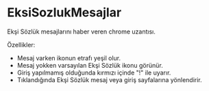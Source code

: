 EksiSozlukMesajlar
==================

Ekşi Sözlük mesajlarını haber veren chrome uzantısı.

Özellikler:

- Mesaj varken ikonun etrafı yeşil olur.
- Mesaj yokken varsayılan Ekşi Sözlük ikonu görünür.
- Giriş yapılmamış olduğunda kırmızı içinde "!" ile uyarır.
- Tıklandığında Ekşi Sözlük mesaj veya giriş sayfalarına yönlendirir.
